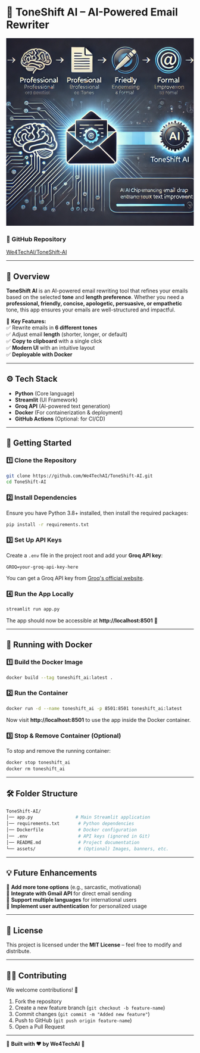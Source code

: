# **📧 ToneShift AI – AI-Powered Email Rewriter**  

![ToneShift AI Banner](assets/banner.png) 

### **🔗 GitHub Repository**  
[We4TechAI/ToneShift-AI](https://github.com/We4TechAI/ToneShift-AI.git)  

---

## **📌 Overview**  
**ToneShift AI** is an AI-powered email rewriting tool that refines your emails based on the selected **tone** and **length preference**. Whether you need a **professional, friendly, concise, apologetic, persuasive, or empathetic** tone, this app ensures your emails are well-structured and impactful.  

🚀 **Key Features:**  
✅ Rewrite emails in **6 different tones**  
✅ Adjust email **length** (shorter, longer, or default)  
✅ **Copy to clipboard** with a single click  
✅ **Modern UI** with an intuitive layout  
✅ **Deployable with Docker**  

---



## **⚙️ Tech Stack**  
- **Python** (Core language)  
- **Streamlit** (UI Framework)  
- **Groq API** (AI-powered text generation)  
- **Docker** (For containerization & deployment)  
- **GitHub Actions** (Optional: for CI/CD)  

---

## **🚀 Getting Started**  

### **1️⃣ Clone the Repository**  
```bash
git clone https://github.com/We4TechAI/ToneShift-AI.git
cd ToneShift-AI
```

### **2️⃣ Install Dependencies**  
Ensure you have Python 3.8+ installed, then install the required packages:  
```bash
pip install -r requirements.txt
```

### **3️⃣ Set Up API Keys**  
Create a `.env` file in the project root and add your **Groq API key**:  
```
GROQ=your-groq-api-key-here
```
You can get a Groq API key from [Groq's official website](https://groq.com/).  

### **4️⃣ Run the App Locally**  
```bash
streamlit run app.py
```
The app should now be accessible at **http://localhost:8501** 🎉  

---

## **🐳 Running with Docker**  

### **1️⃣ Build the Docker Image**  
```bash
docker build --tag toneshift_ai:latest .
```

### **2️⃣ Run the Container**  
```bash
docker run -d --name toneshift_ai -p 8501:8501 toneshift_ai:latest
```
Now visit **http://localhost:8501** to use the app inside the Docker container.  

### **3️⃣ Stop & Remove Container (Optional)**  
To stop and remove the running container:  
```bash
docker stop toneshift_ai
docker rm toneshift_ai
```

---

## **🛠️ Folder Structure**  
```bash
ToneShift-AI/
│── app.py                # Main Streamlit application
│── requirements.txt       # Python dependencies
│── Dockerfile             # Docker configuration
│── .env                   # API keys (ignored in Git)
│── README.md              # Project documentation
└── assets/                # (Optional) Images, banners, etc.
```

---



## **💡 Future Enhancements**  
🔹 **Add more tone options** (e.g., sarcastic, motivational)  
🔹 **Integrate with Gmail API** for direct email sending  
🔹 **Support multiple languages** for international users  
🔹 **Implement user authentication** for personalized usage  

---

## **📜 License**  
This project is licensed under the **MIT License** – feel free to modify and distribute.  

---

## **👨‍💻 Contributing**  
We welcome contributions! 🎉  
1. Fork the repository  
2. Create a new feature branch (`git checkout -b feature-name`)  
3. Commit changes (`git commit -m "Added new feature"`)  
4. Push to GitHub (`git push origin feature-name`)  
5. Open a Pull Request  

---


🚀 **Built with ❤️ by We4TechAI** 🚀
